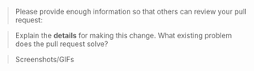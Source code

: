 <!--

Some key notes before you open a PR: if you're new here

- Documentation Guidelines => https://github.com/frappe/erpnext/wiki/Updating-Documentation

- Contribution Guide => https://github.com/frappe/frappe/blob/develop/.github/CONTRIBUTING.md

- Pull Request Checklist => https://github.com/frappe/erpnext/wiki/Pull-Request-Checklist

-->

> Please provide enough information so that others can review your pull request:

<!-- You can skip this if you're fixing a typo or updating existing documentation -->

> Explain the **details** for making this change. What existing problem does the pull request solve?

<!-- Example: When "Adding a function to do X", explain why it is necessary to have a way to do X. -->

> Screenshots/GIFs

<!-- Add images/recordings to better visualize the change: expected/current behviour -->
